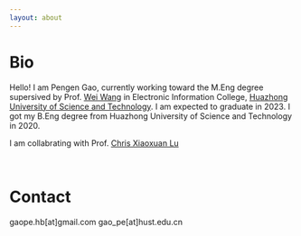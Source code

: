 ```yaml
---
layout: about 
---
```


# Bio
Hello! I am Pengen Gao, currently working toward the M.Eng degree supersived by Prof. [Wei Wang](http://eic.hust.edu.cn/professor/wangwei/index.html) in Electronic Information College, [Huazhong University of Science and Technology](http://english.hust.edu.cn/). I am expected to graduate in 2023. I got my B.Eng degree from Huazhong University of Science and Technology in 2020.

I am collabrating with Prof. [Chris Xiaoxuan Lu](https://christopherlu.github.io/)

<br/>

# Contact
gaope.hb[at]gmail.com
gao_pe[at]hust.edu.cn


